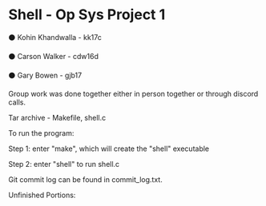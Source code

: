 # Shell - Op Sys Project 1

⚫ Kohin Khandwalla - kk17c

⚫ Carson Walker - cdw16d

⚫ Gary Bowen - gjb17

Group work was done together either in person together or through discord calls.

Tar archive - Makefile, shell.c

To run the program:

Step 1: enter "make", which will create the "shell" executable

Step 2: enter "shell" to run shell.c


Git commit log can be found in commit_log.txt.

Unfinished Portions:
